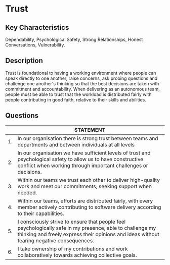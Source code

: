 # Trust


## Key Characteristics
Dependability, Psychological Safety, Strong Relationships, Honest Conversations, Vulnerability.

## Description
Trust is foundational to having a working environment where people can speak directly to one another, raise concerns, ask probing questions and challenge one another's thinking so that the best decisions are taken with commitment and accountability. When delivering as an autonomous team, people must be able to trust that the workload is distributed fairly with people contributing in good faith, relative to their skills and abilities.

## Questions
| | STATEMENT  	|
|---	|----	|
| 1. | In our organisation there is strong trust between teams and departments and between individuals at all levels |
| 2. | In our organisation we have sufficient levels of trust and psychological safety to allow us to have constructive conflict when working through important challenges or decisions.	|
| 3. | Within our teams we trust each other to deliver high-quality work and meet our commitments, seeking support when needed.	|
| 4. | Within our teams, efforts are distributed fairly, with every member actively contributing to software delivery according to their capabilities. |
| 5. | I consciously strive to ensure that people feel psychologically safe in my presence, able to challenge my thinking and freely express their opinions and ideas without fearing negative consequences.	|
| 6. | I take ownership of my contributions and work collaboratively towards achieving collective goals. |

